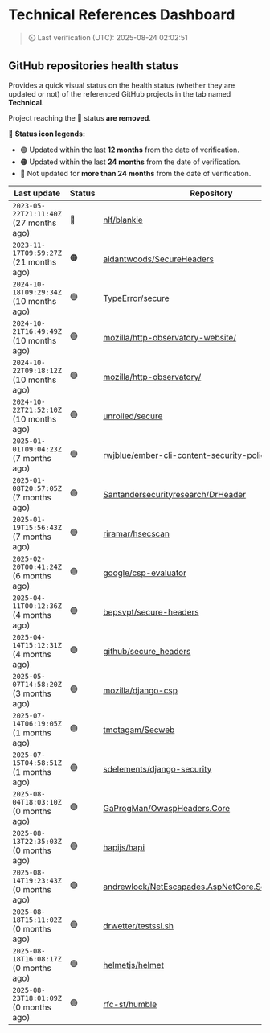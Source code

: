 
# Technical References Dashboard

> :timer_clock: Last verification (UTC): 2025-08-24 02:02:51

## GitHub repositories health status

Provides a quick visual status on the health status (whether they are updated or not) of the referenced GitHub projects in the tab named **Technical**.

Project reaching the :red_circle: status **are removed**.

:speech_balloon: **Status icon legends:**

* :green_circle: Updated within the last **12 months** from the date of verification.
* :orange_circle: Updated within the last **24 months** from the date of verification.
* :red_circle: Not updated for **more than 24 months** from the date of verification.

| Last update | Status | Repository |
| --- | --- | --- |
| `2023-05-22T21:11:40Z` (27 months ago) | :red_circle: | [nlf/blankie](https://github.com/nlf/blankie) |
| `2023-11-17T09:59:27Z` (21 months ago) | :orange_circle: | [aidantwoods/SecureHeaders](https://github.com/aidantwoods/SecureHeaders) |
| `2024-10-18T09:29:34Z` (10 months ago) | :green_circle: | [TypeError/secure](https://github.com/TypeError/secure) |
| `2024-10-21T16:49:49Z` (10 months ago) | :green_circle: | [mozilla/http-observatory-website/](https://github.com/mozilla/http-observatory-website/) |
| `2024-10-22T09:18:12Z` (10 months ago) | :green_circle: | [mozilla/http-observatory/](https://github.com/mozilla/http-observatory/) |
| `2024-10-22T21:52:10Z` (10 months ago) | :green_circle: | [unrolled/secure](https://github.com/unrolled/secure) |
| `2025-01-01T09:04:23Z` (7 months ago) | :green_circle: | [rwjblue/ember-cli-content-security-policy/](https://github.com/rwjblue/ember-cli-content-security-policy/) |
| `2025-01-08T20:57:05Z` (7 months ago) | :green_circle: | [Santandersecurityresearch/DrHeader](https://github.com/Santandersecurityresearch/DrHeader) |
| `2025-01-19T15:56:43Z` (7 months ago) | :green_circle: | [riramar/hsecscan](https://github.com/riramar/hsecscan) |
| `2025-02-20T00:41:24Z` (6 months ago) | :green_circle: | [google/csp-evaluator](https://github.com/google/csp-evaluator) |
| `2025-04-11T00:12:36Z` (4 months ago) | :green_circle: | [bepsvpt/secure-headers](https://github.com/bepsvpt/secure-headers) |
| `2025-04-14T15:12:31Z` (4 months ago) | :green_circle: | [github/secure_headers](https://github.com/github/secure_headers) |
| `2025-05-07T14:58:20Z` (3 months ago) | :green_circle: | [mozilla/django-csp](https://github.com/mozilla/django-csp) |
| `2025-07-14T06:19:05Z` (1 months ago) | :green_circle: | [tmotagam/Secweb](https://github.com/tmotagam/Secweb) |
| `2025-07-15T04:58:51Z` (1 months ago) | :green_circle: | [sdelements/django-security](https://github.com/sdelements/django-security) |
| `2025-08-04T18:03:10Z` (0 months ago) | :green_circle: | [GaProgMan/OwaspHeaders.Core](https://github.com/GaProgMan/OwaspHeaders.Core) |
| `2025-08-13T22:35:03Z` (0 months ago) | :green_circle: | [hapijs/hapi](https://github.com/hapijs/hapi) |
| `2025-08-14T19:23:43Z` (0 months ago) | :green_circle: | [andrewlock/NetEscapades.AspNetCore.SecurityHeaders](https://github.com/andrewlock/NetEscapades.AspNetCore.SecurityHeaders) |
| `2025-08-18T15:11:02Z` (0 months ago) | :green_circle: | [drwetter/testssl.sh](https://github.com/drwetter/testssl.sh) |
| `2025-08-18T16:08:17Z` (0 months ago) | :green_circle: | [helmetjs/helmet](https://github.com/helmetjs/helmet) |
| `2025-08-23T18:01:09Z` (0 months ago) | :green_circle: | [rfc-st/humble](https://github.com/rfc-st/humble) |


